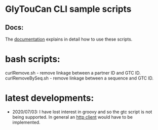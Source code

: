 # GlyTouCan CLI sample scripts

## Docs:
The [documentation](http://code.glytoucan.org/system/basic/) explains in detail how to use these scripts.

# bash scripts:

curlRemove.sh - remove linkage between a partner ID and GTC ID.
curlRemoveBySeq.sh - remove linkage between a sequence and GTC ID.

# latest developments:

  * 2020/07/03: I have lost interest in groovy and so the gtc script is not being supported.  In general an [http client](https://stackoverflow.com/questions/25692515/groovy-built-in-rest-http-client/42664926) would have to be implemented.


